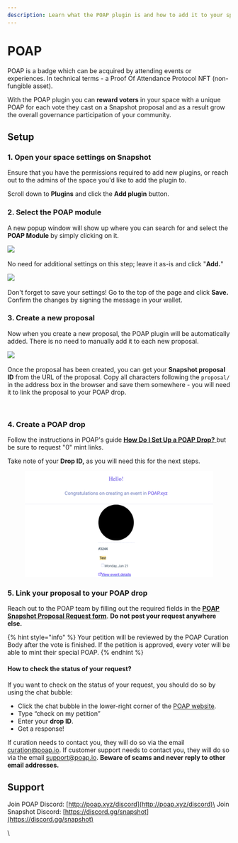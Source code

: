 ```yaml
---
description: Learn what the POAP plugin is and how to add it to your space.
---
```


# POAP

POAP is a badge which can be acquired by attending events or experiences. In technical terms - a Proof Of Attendance Protocol NFT (non-fungible asset).

With the POAP plugin you can **reward voters** in your space with a unique POAP for each vote they cast on a Snapshot proposal and as a result grow the overall governance participation of your community.&#x20;

## Setup

### 1. Open your space settings on Snapshot <a href="#h_48e007c7d3" id="h_48e007c7d3"></a>

Ensure that you have the permissions required to add new plugins, or reach out to the admins of the space you'd like to add the plugin to.

Scroll down to **Plugins** and click the **Add plugin** button.&#x20;

### &#x20;2. Select the POAP module

A new popup window will show up where you can search for and select the **POAP Module** by simply clicking on it.

![](https://poap.intercom-attachments-1.com/i/o/443038277/66366d4057ae67afb39c575a/1-AkXU0CT4GHBemGl8Qq5z2Q.png)

No need for additional settings on this step; leave it as-is and click "**Add.**"

![](https://poap.intercom-attachments-1.com/i/o/443038294/b8903cd4670d1c40d980c707/1-F5jbklz3\_c0Ue-GkbOP0-g.png)

&#x20;

Don't forget to save your settings! Go to the top of the page and click **Save.** Confirm the changes by signing the message in your wallet.&#x20;

### 3. Create a new proposal <a href="#h_87ff015410" id="h_87ff015410"></a>

Now when you create a new proposal, the POAP plugin will be automatically added. There is no need to manually add it to each new proposal.

![](https://poap.intercom-attachments-1.com/i/o/443038298/11c9a8aef60edefa98dca0d8/1-2vZVDaDkHXrg5LsF0di7IQ.png)

Once the proposal has been created, you can get your **Snapshot proposal ID** from the URL of the proposal. Copy all characters following the `proposal/` in the address box in the browser and save them somewhere - you will need it to link the proposal to your POAP drop.

&#x20;

<figure><img src="https://poap.intercom-attachments-1.com/i/o/443038303/ba9a6a391b318a7854d11416/1-dwgU5p639Np9QVsdIHGEtQ.png" alt=""><figcaption></figcaption></figure>

### 4. Create a POAP drop <a href="#h_0f06ce9fe9" id="h_0f06ce9fe9"></a>

Follow the instructions in POAP's guide [**How Do I Set Up a POAP Drop?** ](https://poap.zendesk.com/hc/en-us/articles/9702718846989)but be sure to request "0" mint links.

Take note of your **Drop ID,** as you will need this for the next steps.

<figure><img src="../.gitbook/assets/image (23).png" alt=""><figcaption></figcaption></figure>

### 5. Link your proposal to your POAP drop

Reach out to the POAP team by filling out the required fields in the [**POAP Snapshot Proposal Request form**](https://forms.gle/t7Cwd7TjqmNanhwb6). **Do not post your request anywhere else.**&#x20;

{% hint style="info" %}
Your petition will be reviewed by the POAP Curation Body after the vote is finished. If the petition is approved, every voter will be able to mint their special POAP.
{% endhint %}

#### How to check the status of your request?

If you want to check on the status of your request, you should do so by using the chat bubble:

* Click the chat bubble in the lower-right corner of the [POAP website](https://poap.xyz/).
* Type “check on my petition”
* Enter your **drop ID**.
* Get a response!

If curation needs to contact you, they will do so via the email curation@poap.io. If customer support needs to contact you, they will do so via the email support@poap.io. **Beware of scams and never reply to other email addresses.**&#x20;

## Support

Join POAP Discord: [http://poap.xyz/discord](http://poap.xyz/discord)\
Join Snapshot Discord: [https://discord.gg/snapshot](https://discord.gg/snapshot)

\
